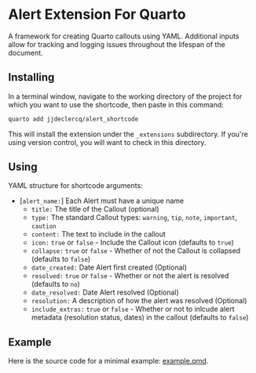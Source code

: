 # Alert Extension For Quarto

A framework for creating Quarto callouts using YAML. Additional inputs allow for tracking and logging issues throughout the lifespan of the document. 

## Installing

In a terminal window, navigate to the working directory of the project for which you want to use the shortcode, then paste in this command:

```bash
quarto add jjdeclercq/alert_shortcode
```

This will install the extension under the `_extensions` subdirectory.
If you're using version control, you will want to check in this directory.

## Using

YAML structure for shortcode arguments:

-   \[`alert_name:`\] Each Alert must have a unique name
    -   `title:` The title of the Callout (optional)
    -   `type:` The standard Callout types: `warning`, `tip`, `note`, `important`, `caution`
    -   `content:` The text to include in the callout
    -   `icon:` `true` or `false` - Include the Callout icon (defaults to `true`)
    -   `collapse:` `true` or `false` - Whether of not the Callout is collapsed (defaults to `false`)
    -   `date_created:` Date Alert first created (Optional)
    -   `resolved:` `true` or `false` - Whether or not the alert is resolved (defaults to `no`)
    -   `date_resolved:` Date Alert resolved (Optional)
    -   `resolution:` A description of how the alert was resolved (Optional)
    -   `include_extras:` `true` or `false` - Whether or not to inlcude alert metadata (resolution status, dates) in the callout (defaults to `false`)

## Example

Here is the source code for a minimal example: [example.qmd](example.qmd).

